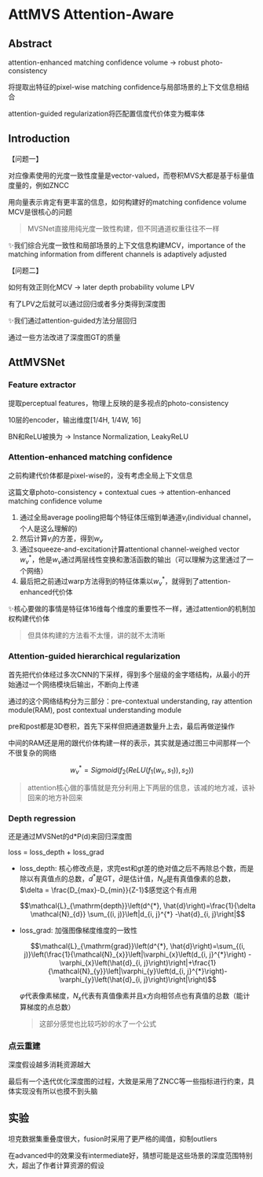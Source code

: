 # AttMVS Attention-Aware

## Abstract

attention-enhanced matching confidence volume → robust photo-consistency

将提取出特征的pixel-wise matching confidence与局部场景的上下文信息相结合

attention-guided regularization将匹配置信度代价体变为概率体

## Introduction

【问题一】

对应像素使用的光度一致性度量是vector-valued，而卷积MVS大都是基于标量值度量的，例如ZNCC

用向量表示肯定有更丰富的信息，如何构建好的matching confidence volume MCV是很核心的问题

> MVSNet直接用纯光度一致性构建，但不同通道权重往往不一样
> 

✨我们综合光度一致性和局部场景的上下文信息构建MCV，importance of the matching information from different channels is adaptively adjusted

【问题二】

如何有效正则化MCV → later depth probability volume LPV

有了LPV之后就可以通过回归或者多分类得到深度图

✨我们通过attention-guided方法分层回归

通过一些方法改进了深度图GT的质量

## AttMVSNet

### Feature extractor

提取perceptual features，物理上反映的是多视点的photo-consistency

10层的encoder，输出维度[1/4H, 1/4W, 16]

BN和ReLU被换为 → Instance Normalization, LeakyReLU

### Attention-enhanced matching confidence

之前构建代价体都是pixel-wise的，没有考虑全局上下文信息

这篇文章photo-consistency + contextual cues → attention-enhanced matching confidence volume

1. 通过全局average pooling把每个特征体压缩到单通道$v_i$(individual channel，个人是这么理解的)
2. 然后计算$v_i$的方差，得到$w_v$
3. 通过squeeze-and-excitation计算attentional channel-weighed vector $w_v^*$，他是$w_v$通过两层线性变换和激活函数的输出（可以理解为这里通过了一个网络）
4. 最后把之前通过warp方法得到的特征体乘以$w_v^*$，就得到了attention-enhanced代价体

✨核心要做的事情是特征体16维每个维度的重要性不一样，通过attention的机制加权构建代价体

> 但具体构建的方法看不太懂，讲的就不太清晰
> 

### Attention-guided hierarchical regularization

首先把代价体经过多次CNN的下采样，得到多个层级的金字塔结构，从最小的开始通过一个网络模块后输出，不断向上传递

通过的这个网络结构分为三部分：pre-contextual understanding, ray attention module(RAM), post contextual understanding module

pre和post都是3D卷积，首先下采样但把通道数量升上去，最后再做逆操作

中间的RAM还是用的跟代价体构建一样的表示，其实就是通过图三中间那样一个不很复杂的网络

$$w_v^* = Sigmoid(f_2(ReLU(f_1(w_v, s_1)), s_2))$$

> attention核心做的事情就是充分利用上下两层的信息，该减的地方减，该补回来的地方补回来
> 

### Depth regression

 还是通过MVSNet的d*P(d)来回归深度图

loss = loss_depth + loss_grad

- loss_depth: 核心修改点是，求完est和gt差的绝对值之后不再除总个数，而是除以有真值点的总数，$d^*$是GT，$\hat{d}$是估计值，$N_d$是有真值像素的总数， $\delta = \frac{D_{max}-D_{min}}{Z-1}$感觉这个有点用
    
    $$\mathcal{L}_{\mathrm{depth}}\left(d^{*}, \hat{d}\right)=\frac{1}{\delta \mathcal{N}_{d}} \sum_{(i, j)}\left|d_{i, j}^{*}  -\hat{d}_{i, j}\right|$$
    
- loss_grad: 加强图像梯度维度的一致性
    
    $$\mathcal{L}_{\mathrm{grad}}\left(d^{*}, \hat{d}\right)=\sum_{(i, j)}\left(\frac{1}{\mathcal{N}_{x}}\left|\varphi_{x}\left(d_{i, j}^{*}\right) -\varphi_{x}\left(\hat{d}_{i, j}\right)\right|+\frac{1}{\mathcal{N}_{y}}\left|\varphi_{y}\left(d_{i, j}^{*}\right)- \varphi_{y}\left(\hat{d}_{i, j}\right)\right|\right)$$
    
    $\varphi$代表像素梯度，$N_x$代表有真值像素并且x方向相邻点也有真值的总数（能计算梯度的点总数）
    
    > 这部分感觉也比较巧妙的水了一个公式
    > 

### 点云重建

深度假设越多消耗资源越大

最后有一个迭代优化深度图的过程，大致是采用了ZNCC等一些指标进行约束，具体实现没有所以也摸不到头脑

## 实验

坦克数据集重叠度很大，fusion时采用了更严格的阈值，抑制outliers

在advanced中的效果没有intermediate好，猜想可能是这些场景的深度范围特别大，超出了作者计算资源的假设